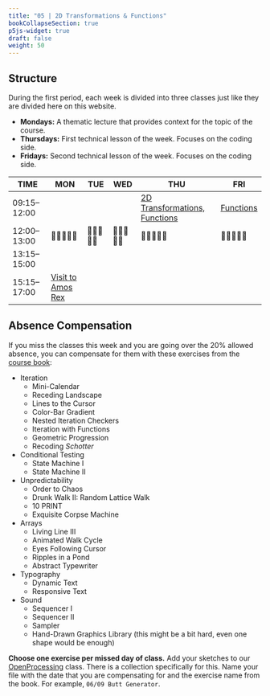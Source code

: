 ```yaml
---
title: "05 | 2D Transformations & Functions"
bookCollapseSection: true
p5js-widget: true
draft: false
weight: 50
---
```


## Structure

During the first period, each week is divided into three classes just like they are divided here on this website.

- **Mondays:** A thematic lecture that provides context for the topic of the course.
- **Thursdays:** First technical lesson of the week. Focuses on the coding side.
- **Fridays:** Second technical lesson of the week. Focuses on the coding side.

<div class="calendar">

| TIME | MON | TUE | WED  | THU | FRI |
| --- | --- | --- | --- | --- | --- |
| 09:15–12:00 |  |  |  | [2D Transformations, Functions](./lesson-01) | [Functions](./lesson-02) |
| 12:00–13:00| 🥗🍜🍱🍝🍕 | 🥗🍜🍱🍝🍕 | 🥗🍜🍱🍝🍕 | 🥗🍜🍱🍝🍕 | 🥗🍜🍱🍝🍕 |
| 13:15–15:00 |  |  |  |  |  |
| 15:15–17:00 | [Visit to Amos Rex](./lecture) |  |  |  |  |

</div> 

## Absence Compensation

If you miss the classes this week and you are going over the 20% allowed absence, you can compensate for them with these exercises from the [course book](https://primo.aalto.fi/permalink/358AALTO_INST/ha1cg5/alma999439982606526):

- Iteration
  - Mini-Calendar
  - Receding Landscape
  - Lines to the Cursor
  - Color-Bar Gradient
  - Nested Iteration Checkers
  - Iteration with Functions
  - Geometric Progression
  - Recoding *Schotter*
- Conditional Testing
  - State Machine I
  - State Machine II
- Unpredictability
  - Order to Chaos
  - Drunk Walk II: Random Lattice Walk
  - 10 PRINT
  - Exquisite Corpse Machine
- Arrays
  - Living Line III
  - Animated Walk Cycle
  - Eyes Following Cursor
  - Ripples in a Pond
  - Abstract Typewriter
- Typography
  - Dynamic Text
  - Responsive Text
- Sound
  - Sequencer I
  - Sequencer II
  - Sampler
  - Hand-Drawn Graphics Library (this might be a bit hard, even one shape would be enough)

**Choose one exercise per missed day of class.** Add your sketches to our [OpenProcessing](https://openprocessing.org/class/92392) class. There is a collection specifically for this. Name your file with the date that you are compensating for and the exercise name from the book. For example, `06/09 Butt Generator`.